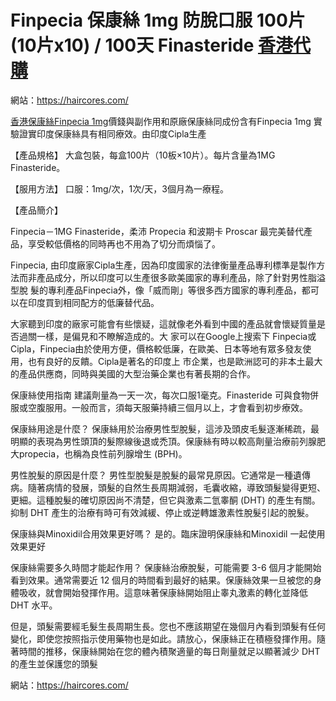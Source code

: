 # Finpecia 保康絲 1mg 防脫口服 100片(10片x10) / 100天 Finasteride [香港代購](https://haircores.com/)

網站：https://haircores.com/

[香港保康絲Finpecia 1mg](https://haircores.com/product/finpecia-%e4%bf%9d%e5%ba%b7%e7%b5%b2-1mg-%e9%98%b2%e8%84%ab%e5%8f%a3%e6%9c%8d-100%e7%89%8710%e7%89%87x10-100%e5%a4%a9-finasteride/)價錢與副作用和原廠保康絲同成份含有Finpecia 1mg 實驗證實印度保康絲具有相同療效。由印度Cipla生產

【產品規格】 大盒包裝，每盒100片（10板×10片）。每片含量為1MG Finasteride。

【服用方法】 口服：1mg/次，1次/天，3個月為一療程。

【產品簡介】

Finpecia－1MG Finasteride，柔沛 Propecia 和波期卡 Proscar 最完美替代產品，享受較低價格的同時再也不用為了切分而煩惱了。

Finpecia, 由印度廠家Cipla生產，因為印度國家的法律衡量產品專利標準是製作方法而非產品成分，所以印度可以生產很多歐美國家的專利產品，除了針對男性脂溢型脫 髮的專利產品Finpecia外，像「威而剛」等很多西方國家的專利產品，都可以在印度買到相同配方的低廉替代品。

 

大家聽到印度的廠家可能會有些懷疑，這就像老外看到中國的產品就會懷疑質量是否過關一樣，是偏見和不瞭解造成的。大 家可以在Google上搜索下 Finpecia或Cipla，Finpecia由於使用方便，價格較低廉，在歐美、日本等地有眾多發友使用，也有良好的反饋。Cipla是著名的印度上 市企業，也是歐洲認可的非本土最大的產品供應商，同時與美國的大型治藥企業也有著長期的合作。

 

保康絲使用指南
建議劑量為一天一次，每次口服1毫克。Finasteride 可與食物併服或空腹服用。一般而言，須每天服藥持續三個月以上，才會看到初步療效。

保康絲用途是什麼？
保康絲用於治療男性型脫髮，這涉及頭皮毛髮逐漸稀疏，最明顯的表現為男性頭頂的髮際線後退或禿頂。保康絲有時以較高劑量治療前列腺肥大propecia，也稱為良性前列腺增生 (BPH)。

男性脫髮的原因是什麼？
男性型脫髮是脫髮的最常見原因。它通常是一種遺傳病。隨著病情的發展，頭髮的自然生長周期減弱，毛囊收縮，導致頭髮變得更短、更細。這種脫髮的確切原因尚不清楚，但它與激素二氫睾酮 (DHT) 的產生有關。抑制 DHT 產生的治療有時可有效減緩、停止或逆轉雄激素性脫髮引起的脫髮。

保康絲與Minoxidil合用效果更好嗎？
是的。臨床證明保康絲和Minoxidil 一起使用效果更好

保康絲需要多久時間才能起作用？
保康絲治療脫髮，可能需要 3-6 個月才能開始看到效果。通常需要近 12 個月的時間看到最好的結果。保康絲效果一旦被您的身體吸收，就會開始發揮作用。這意味著保康絲開始阻止睾丸激素的轉化並降低 DHT 水平。

但是，頭髮需要經毛髮生長周期生長。您也不應該期望在幾個月內看到頭髮有任何變化，即使您按照指示使用藥物也是如此。請放心，保康絲正在積極發揮作用。隨著時間的推移，保康絲開始在您的體內積聚適量的每日劑量就足以顯著減少 DHT 的產生並保護您的頭髮

網站：https://haircores.com/
